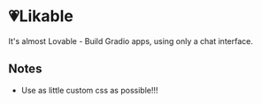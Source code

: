 # 💗Likable
It's almost Lovable - Build Gradio apps, using only a chat interface.

## Notes
- Use as little custom css as possible!!!
